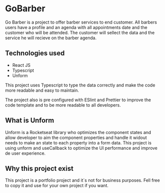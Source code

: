 # GoBarber

Go Barber is a project to offer barber services to end customer. All barbers users have a profile and an agenda with all appointments date and the customer who will be attended. The customer will sellect the data and the service he will recieve on the barber agenda.

## Technologies used

  - React JS
  - Typescript
  - Unform

This project uses Typescript to type the data correctly and make the code more readable and easy to maintain.

The project also is pre configured with ESlint and Prettier to improve the code template and to be more readable to all developers.

## What is Unform

Unform is a Rocketseat library who optimizes the component states and allow developer to aim the component properties and handle it widout needs to make an state to each property into a form data. This project is using unform and useCallback to optimize the UI performance and improve de user experience.

## Why this project exist

This project is a portfolio project and it´s not for business purposes. Fell free to copy it and use for your own project if you want.
